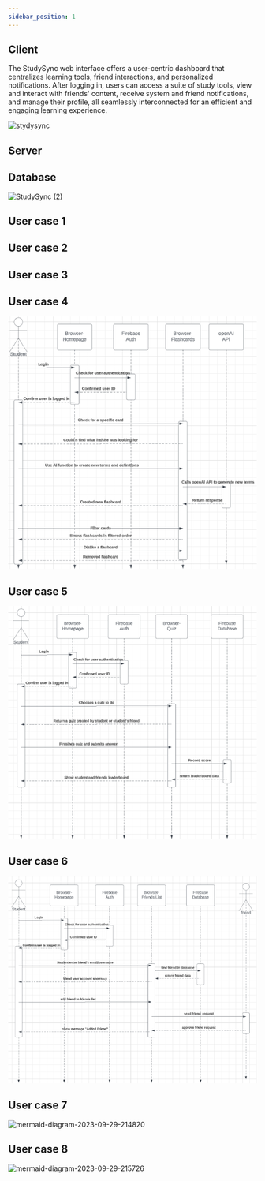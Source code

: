 ```yaml
---
sidebar_position: 1
---
```


## Client

The StudySync web interface offers a user-centric dashboard that centralizes learning tools, friend interactions, and personalized notifications. After logging in, users can access a suite of study tools, view and interact with friends' content, receive system and friend notifications, and manage their profile, all seamlessly interconnected for an efficient and engaging learning experience.

![stydysync](https://github.com/Capstone-Projects-2023-Fall/project-studysync/assets/111998266/48d10c14-63b8-4edb-925a-37d79a6ac535)

## Server


## Database
![StudySync (2)](https://github.com/Capstone-Projects-2023-Fall/project-studysync/assets/77356776/9778a182-94c4-44be-ac72-f4f6c11adcf3)


## User case 1


## User case 2


## User case 3


## User case 4

![](../requirements/static/UseCase4.png)

## User case 5
![](../requirements/static/UseCase5.png)


## User case 6
![](../requirements/static/UseCase6.png)


## User case 7
![mermaid-diagram-2023-09-29-214820](https://github.com/Capstone-Projects-2023-Fall/project-studysync/assets/70645481/68267170-a3d8-4f8d-92d3-f32b7a341f02)


## User case 8
![mermaid-diagram-2023-09-29-215726](https://github.com/Capstone-Projects-2023-Fall/project-studysync/assets/70645481/b3762de4-801c-475e-b658-c9a7b5b2d8bb)



